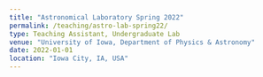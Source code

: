 ```yaml
---
title: "Astronomical Laboratory Spring 2022"
permalink: /teaching/astro-lab-spring22/
type: Teaching Assistant, Undergraduate Lab
venue: "University of Iowa, Department of Physics & Astronomy"
date: 2022-01-01
location: "Iowa City, IA, USA"
---
```

